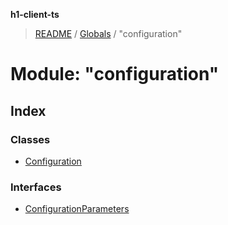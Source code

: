 **h1-client-ts**

> [README](../README.md) / [Globals](../globals.md) / "configuration"

# Module: "configuration"

## Index

### Classes

* [Configuration](../classes/_configuration_.configuration.md)

### Interfaces

* [ConfigurationParameters](../interfaces/_configuration_.configurationparameters.md)
